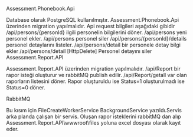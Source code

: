 Assessment.Phonebook.Api

Database olarak PostgreSQL kullanılmıştır.
Assessment.Phonebook.Api üzerinden migration yapılmalıdır.
Api request bilgileri aşağıdaki gibidir
/api/persons/{personId} ilgili personelin bilgilerini döner.
/api/persons yeni personel ekler.
/api/persons personel siler
/api/persons/{personId}/details personel detaylarını listeler.
/api/persons/detail bir personele detay bilgi ekler
/api/persons/detail [HttpDelete] Personel detayını siler
Assessment.Report.API

Assessment.Report.API üzerinden migration yapılmalıdır.
/api/Report bir rapor isteği oluşturur ve rabbitMQ publish edilir.
/api/Report/getall var olan raporların listesini döner. Rapor oluşturuldu ise Status=1 oluşturulmadı ise Status=0 döner.

RabbitMQ

Bu kısım için FileCreateWorkerService BackgroundService yazıldı.Servis arka planda çalışan bir servis. Oluşan rapor isteklerini rabbitMQ dan alıp Assessment.Report.API\wwwroot\files yoluna excel dosyası olarak kayıt eder.
